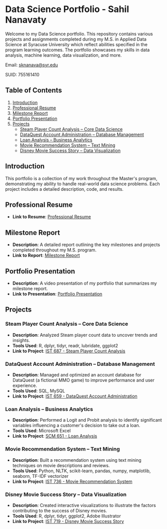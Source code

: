 # Data Science Portfolio - Sahil Nanavaty

Welcome to my Data Science portfolio. This repository contains various projects and assignments completed during my M.S. in Applied Data Science at Syracuse University which reflect abilities specified in the program learning outcomes. The portfolio showcases my skills in data analysis, machine learning, data visualization, and more. 

Email: sknanava@syr.edu

SUID: 755161410

## Table of Contents

1. [Introduction](#introduction)
2. [Professional Resume](#professional-resume)
3. [Milestone Report](#milestone-report)
4. [Portfolio Presentation](#portfolio-presentation)
5. [Projects](#projects)
    - [Steam Player Count Analysis – Core Data Science](#steam-player-count-analysis--core-data-science)
    - [DataQuest Account Administration – Database Management](#dataquest-account-administration--database-management)
    - [Loan Analysis – Business Analytics](#loan-analysis--business-analytics)
    - [Movie Recommendation System – Text Mining](#movie-recommendation-system--text-mining)
    - [Disney Movie Success Story – Data Visualization](#disney-movie-success-story--data-visualization)

## Introduction

This portfolio is a collection of my work throughout the Master's program, demonstrating my ability to handle real-world data science problems. Each project includes a detailed description, code, and results.

## Professional Resume

- **Link to Resume**: [Professional Resume](https://github.com/Tundoori/DataSciencePortfolio/blob/main/Sahil_Nanavaty_Resume)

## Milestone Report

- **Description**: A detailed report outlining the key milestones and projects completed throughout my M.S. program.
- **Link to Report**: [Milestone Report](https://github.com/Tundoori/DataSciencePortfolio/blob/main/Sahil_Nanavaty_Milestone_Report.docx)

## Portfolio Presentation

- **Description**: A video presentation of my portfolio that summarizes my milestone report.
- **Link to Presentation**: [Portfolio Presentation](https://github.com/Tundoori/DataSciencePortfolio/blob/main/Sahil_Nanavaty_Portfolio_Presentation.pptx)

## Projects

### Steam Player Count Analysis – Core Data Science

- **Description**: Analyzed Steam player count data to uncover trends and insights.
- **Tools Used**: R, dplyr, tidyr, readr, lubridate, ggplot2
- **Link to Project**: [IST 687 - Steam Player Count Analysis](https://github.com/Tundoori/DataSciencePortfolio/tree/main/IST%20687%20-%20Steam%20Player%20Count%20Analysis)

### DataQuest Account Administration – Database Management

- **Description**: Managed and optimized an account database for DataQuest (a fictional MMO game) to improve performance and user experience.
- **Tools Used**: SQL, MySQL
- **Link to Project**: [IST 659 - DataQuest Account Administration](https://github.com/Tundoori/DataSciencePortfolio/tree/main/IST%20659%20-%20DataQuest%20Account%20Administration)

### Loan Analysis – Business Analytics

- **Description**: Performed a Logit and Probit analysis to identify significant variables influencing a customer's decision to take out a loan.
- **Tools Used**: Microsoft Excel
- **Link to Project**: [SCM 651 - Loan Analysis](https://github.com/Tundoori/DataSciencePortfolio/tree/main/SCM%20651%20-%20Loan%20Analysis)

### Movie Recommendation System – Text Mining

- **Description**: Built a recommendation system using text mining techniques on movie descriptions and reviews.
- **Tools Used**: Python, NLTK, scikit-learn, pandas, numpy, matplotlib, seaborn, TF-IDF vectorizer
- **Link to Project**: [IST 736 - Movie Recommendation System](https://github.com/Tundoori/DataSciencePortfolio/tree/main/IST%20736%20-%20Movie%20Recommendation%20System)

### Disney Movie Success Story – Data Visualization

- **Description**: Created interactive visualizations to illustrate the factors contributing to the success of Disney movies.
- **Tools Used**: R, dplyr, tidyr, ggplot2, Adobe Illustrator
- **Link to Project**: [IST 719 - Disney Movie Success Story](https://github.com/Tundoori/DataSciencePortfolio/tree/main/IST%20719%20-%20Disney%20Movie%20Success%20Story)

